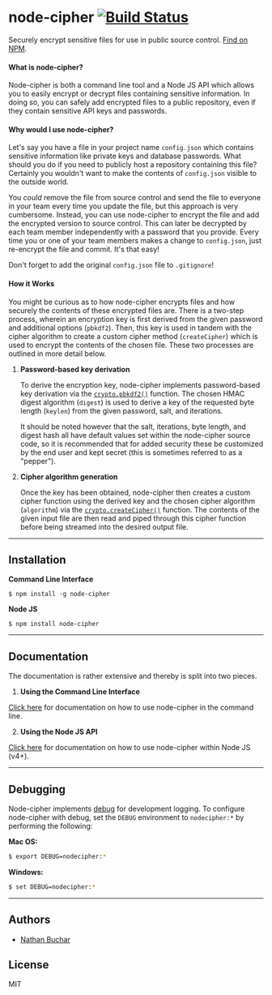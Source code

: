 node-cipher [![Build Status](https://travis-ci.org/nathanbuchar/node-cipher.svg?branch=master)](https://travis-ci.org/nathanbuchar/node-cipher)
===========

Securely encrypt sensitive files for use in public source control. [Find on NPM][external_package_node-cipher].




#### What is node-cipher?

Node-cipher is both a command line tool and a Node JS API which allows you to easily encrypt or decrypt files containing sensitive information. In doing so, you can safely add encrypted files to a public repository, even if they contain sensitive API keys and passwords.




#### Why would I use node-cipher?

Let's say you have a file in your project name `config.json` which contains sensitive information like private keys and database passwords. What should you do if you need to publicly host a repository containing this file? Certainly you wouldn't want to make the contents of `config.json` visible to the outside world.

You *could* remove the file from source control and send the file to everyone in your team every time you update the file, but this approach is very cumbersome. Instead, you can use node-cipher to encrypt the file and add the encrypted version to source control. This can later be decrypted by each team member independently with a password that you provide. Every time you or one of your team members makes a change to `config.json`, just re-encrypt the file and commit. It's that easy!

Don't forget to add the original `config.json` file to `.gitignore`!




#### How it Works

You might be curious as to how node-cipher encrypts files and how securely the contents of these encrypted files are. There is a two-step process, wherein an encryption key is first derived from the given password and additional options (`pbkdf2`). Then, this key is used in tandem with the cipher algorithm to create a custom cipher method (`createCipher`) which is used to encrypt the contents of the chosen file. These two processes are outlined in more detail below.

1. **Password-based key derivation**

    To derive the encryption key, node-cipher implements password-based key derivation via the [`crypto.pbkdf2()`][external_crypto_pbkdf2] function. The chosen HMAC digest algorithm (`digest`) is used to derive a key of the requested byte length (`keylen`) from the given password, salt, and iterations.

    It should be noted however that the salt, iterations, byte length, and digest hash all have default values set within the node-cipher source code, so it is recommended that for added security these be customized by the end user and kept secret (this is sometimes referred to as a "pepper").

2. **Cipher algorithm generation**

    Once the key has been obtained, node-cipher then creates a custom cipher function using the derived key and the chosen cipher algorithm (`algorithm`) via the [`crypto.createCipher()`][external_crypto_create-cipher] function. The contents of the given input file are then read and piped through this cipher function before being streamed into the desired output file.



***



Installation
------------

**Command Line Interface**
```
$ npm install -g node-cipher
```

**Node JS**
```
$ npm install node-cipher
```



***



Documentation
-------------

The documentation is rather extensive and thereby is split into two pieces.


1. **Using the Command Line Interface**

  [Click here][external_docs_cli] for documentation on how to use node-cipher in the command line.

2. **Using the Node JS API**

  [Click here][external_docs_api] for documentation on how to use node-cipher within Node JS (v4+).



***



Debugging
---------

Node-cipher implements [debug][external_package_debug] for development logging. To configure node-cipher with debug, set the `DEBUG` environment to `nodecipher:*` by performing the following:

**Mac OS:**
```bash
$ export DEBUG=nodecipher:*
```

**Windows:**
```bash
$ set DEBUG=nodecipher:*
```



***



Authors
-------
* [Nathan Buchar][contact_nathan]


License
-------
MIT








[section_what]: #what-is-node-cipher
[section_why]: #why-would-i-use-node-cipher
[section_how]: #how-it-works
[section_installation]: #installation
[section_documentation]: #documentation
[section_debugging]: #debugging
[section_authors]: #authors
[section_license]: #license

[external_package_node-cipher]: https://npmjs.com/package/node-cipher
[external_package_debug]: https://npmjs.com/package/debug

[external_crypto_create-cipher]: https://nodejs.org/api/crypto.html#crypto_crypto_createcipher_algorithm_password
[external_crypto_pbkdf2]: https://nodejs.org/api/crypto.html#crypto_crypto_pbkdf2_password_salt_iterations_keylen_digest_callback

[external_docs_cli]: https://github.com/nathanbuchar/node-cipher/blob/master/docs/cli.md
[external_docs_api]: https://github.com/nathanbuchar/node-cipher/blob/master/docs/api.md

[contact_nathan]: mailto:hello@nathanbuchar.com
